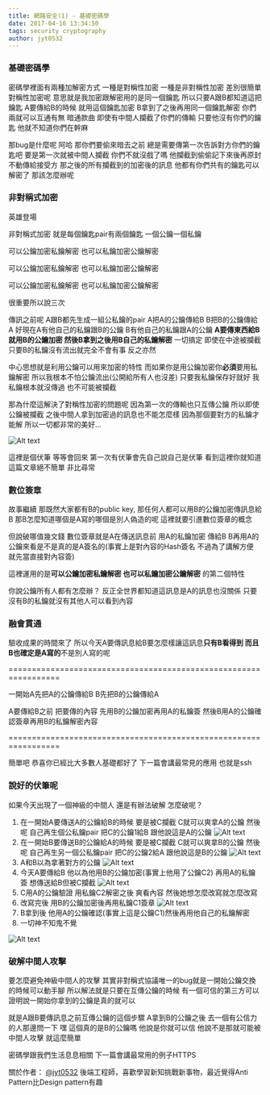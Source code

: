 ```yaml
---
title: 網路安全(1) - 基礎密碼學
date: 2017-04-16 13:34:50
tags: security cryptography
author: jyt0532
---
```


### 基礎密碼學

密碼學裡面有兩種加解密方式 一種是對稱性加密 一種是非對稱性加密 差別很簡單 對稱性加密呢 意思就是我加密跟解密用的是同一個鑰匙 
所以只要A跟B都知道這把鑰匙 A要傳給B的時候 就用這個鑰匙加密 B拿到了之後再用同一個鑰匙解密 你們兩就可以互通有無 暗通款曲 即使有中間人攔截了你們的傳輸 只要他沒有你們的鑰匙 他就不知道你們在幹麻 

那bug是什麼呢 阿哈 那你們要偷來暗去之前 總是需要傳第一次告訴對方你們的鑰匙吧 要是第一次就被中間人攔截 你們不就沒戲了嗎 他攔截到偷偷記下來後再原封不動傳給接受方 那之後的所有攔截到的加密後的訊息 他都有你們共有的鑰匙可以解密了 那該怎麼辦呢 

### 非對稱式加密

英雄登場

非對稱式加密 就是每個鑰匙pair有兩個鑰匙 一個公鑰一個私鑰 

可以公鑰加密私鑰解密 也可以私鑰加密公鑰解密 

可以公鑰加密私鑰解密 也可以私鑰加密公鑰解密 

可以公鑰加密私鑰解密 也可以私鑰加密公鑰解密 

很重要所以說三次

傳訊之前呢 A跟B都先生成一組公私鑰的pair A把A的公鑰傳給B B把B的公鑰傳給A
好現在A有他自己的私鑰跟B的公鑰 B有他自己的私鑰跟A的公鑰 
**A要傳東西給B就用B的公鑰加密 然後B拿到之後用B自己的私鑰解密**
一切搞定 即使在中途被攔截 只要B的私鑰沒有流出就完全不會有事 反之亦然

中心思想就是利用公鑰可以用來加密的特性 而如果你是用公鑰加密你**必須**要用私鑰解密 所以我根本不怕公鑰流出(公開給所有人也沒差) 只要我私鑰保存好就好 我私鑰根本就沒傳過 也不可能被攔截

那為什麼這解決了對稱性加密的問題呢 因為第一次的傳輸也只互傳公鑰 所以即使公鑰被攔截 之後中間人拿到加密過的訊息也不能怎麼樣 因為那個要對方的私鑰才能解 所以一切都非常的美好... 

![Alt text](/img/jyt0532/car_accident-iloveimg-cropped.gif)

這裡是個伏筆 等等會回來 第一次有伏筆會先自己說自己是伏筆 看到這裡你就知道這篇文章絕不簡單 非比尋常

### 數位簽章

故事繼續 那既然大家都有B的public key, 那任何人都可以用B的公鑰加密傳訊息給B 那B怎麼知道哪個是A寫的哪個是別人偽造的呢 這裡就要引進數位簽章的概念 

但說破哪值幾文錢 數位簽章就是A在傳送訊息前 用A的私鑰加密 傳給B B再用A的公鑰來看是不是真的是A簽名的(事實上是對內容的Hash簽名 不過為了講解方便 就先當直接對內容簽)

這裡運用的是**可以公鑰加密私鑰解密 也可以私鑰加密公鑰解密** 的第二個特性

你說公鑰所有人都有怎麼辦？ 反正全世界都知道這訊息是A的訊息也沒關係 只要沒有B的私鑰就沒有其他人可以看到內容

### 融會貫通

驗收成果的時間來了 所以今天A要傳訊息給B要怎麼樣讓這訊息**只有B看得到 而且B也確定是A寫的**不是別人寫的呢

=================================================================

一開始A先把A的公鑰傳給B B先把B的公鑰傳給A

A要傳給B之前 把要傳的內容 先用B的公鑰加密再用A的私鑰簽 然後B用A的公鑰確認簽章再用B的私鑰解密內容

=================================================================

簡單吧 恭喜你已經比大多數人基礎都好了 下一篇會講最常見的應用 也就是ssh

### 說好的伏筆呢

如果今天出現了一個神級的中間人 還是有辦法破解 怎麼破呢？

1. 在一開始A要傳送A的公鑰給B的時候 要是被C攔截 C就可以爽拿A的公鑰 然後呢 自己再生個公私鑰pair 把C的公鑰1給B 跟他說這是A的公鑰
![Alt text](/img/jyt0532/cryptography-step1.png)
2. 在一開始B要傳送B的公鑰給A的時候 要是被C攔截 C就可以爽拿B的公鑰 然後呢 自己再生另一個公私鑰pair 把C的公鑰2給A 跟他說這是B的公鑰
![Alt text](/img/jyt0532/cryptography-step2.png)
3. A和B以為拿著對方的公鑰 
![Alt text](/img/jyt0532/cryptography-step3.png)
4. 今天A要傳給B 他以為他用B的公鑰加密(事實上他用了公鑰C2) 再用A的私鑰簽 想傳送給B但被C攔截
![Alt text](/img/jyt0532/cryptography-step4.png)
5. C用A的公鑰驗證 用私鑰C2解密之後 爽看內容 然後她想怎麼改寫就怎麼改寫
6. 改寫完後 用B的公鑰加密後再用私鑰C1簽章
![Alt text](/img/jyt0532/cryptography-step6.png)
7. B拿到後 他用A的公鑰確認(事實上這是公鑰C1)然後再用他自己的私鑰解密
8. 一切神不知鬼不覺 

![Alt text](/img/jyt0532/change_face.gif)

### 破解中間人攻擊

要怎麼避免神級中間人的攻擊 其實非對稱式協議唯一的bug就是一開始公鑰交換的時候可以動手腳 所以解法就是只要在互傳公鑰的時候 有一個可信的第三方可以證明說一開始你拿到的公鑰是真的就可以

就是A跟B要傳訊息之前互傳公鑰的這個步驟 A拿到B的公鑰之後 去一個有公信力的人那邊問一下 嘿 這個真的是B的公鑰嗎 他說是你就可以信 他說不是那就可能被中間人攻擊 就這麼簡單

密碼學跟我們生活息息相關 下一篇會講最常用的例子HTTPS

關於作者： 
[@jyt0532](https://www.jyt0532.com/) 後端工程師，喜歡學習新知挑戰新事物，最近覺得Anti Pattern比Design pattern有趣
